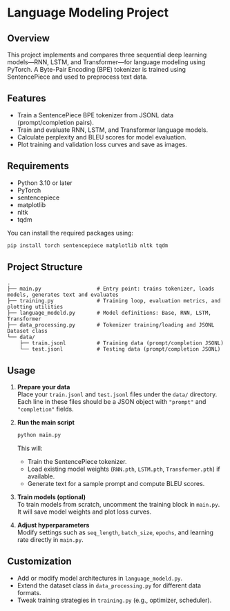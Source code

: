 # Language Modeling Project

## Overview
This project implements and compares three sequential deep learning models—RNN, LSTM, and Transformer—for language modeling using PyTorch. A Byte-Pair Encoding (BPE) tokenizer is trained using SentencePiece and used to preprocess text data.

## Features
- Train a SentencePiece BPE tokenizer from JSONL data (prompt/completion pairs).
- Train and evaluate RNN, LSTM, and Transformer language models.
- Calculate perplexity and BLEU scores for model evaluation.
- Plot training and validation loss curves and save as images.

## Requirements
- Python 3.10 or later
- PyTorch
- sentencepiece
- matplotlib
- nltk
- tqdm

You can install the required packages using:
```bash
pip install torch sentencepiece matplotlib nltk tqdm
```

## Project Structure
```
.
├── main.py                  # Entry point: trains tokenizer, loads models, generates text and evaluates
├── training.py              # Training loop, evaluation metrics, and plotting utilities
├── language_modeld.py       # Model definitions: Base, RNN, LSTM, Transformer
├── data_processing.py       # Tokenizer training/loading and JSONL Dataset class
└── data/
    ├── train.jsonl          # Training data (prompt/completion JSONL)
    └── test.jsonl           # Testing data (prompt/completion JSONL)
```

## Usage

1. **Prepare your data**  
   Place your `train.jsonl` and `test.jsonl` files under the `data/` directory. Each line in these files should be a JSON object with `"prompt"` and `"completion"` fields.

2. **Run the main script**  
   ```bash
   python main.py
   ```
   This will:
   - Train the SentencePiece tokenizer.
   - Load existing model weights (`RNN.pth`, `LSTM.pth`, `Transformer.pth`) if available.
   - Generate text for a sample prompt and compute BLEU scores.

3. **Train models (optional)**  
   To train models from scratch, uncomment the training block in `main.py`. It will save model weights and plot loss curves.

4. **Adjust hyperparameters**  
   Modify settings such as `seq_length`, `batch_size`, `epochs`, and learning rate directly in `main.py`.

## Customization
- Add or modify model architectures in `language_modeld.py`.
- Extend the dataset class in `data_processing.py` for different data formats.
- Tweak training strategies in `training.py` (e.g., optimizer, scheduler).
